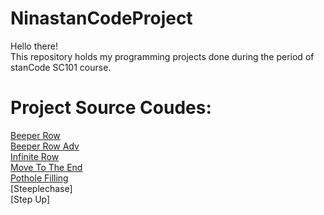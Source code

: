 # NinastanCodeProject
Hello there!\
This repository holds my programming projects done during the period of stanCode SC101 course.
# Project Source Coudes:
[Beeper Row](https://github.com/HSNUNina/NinastanCodeProject/blob/main/Nina's%20stanCode%20projects/BeeperRow.py)\
[Beeper Row Adv](https://github.com/HSNUNina/NinastanCodeProject/blob/main/Nina's%20stanCode%20projects/BeeperRowAdv.py)\
[Infinite Row](https://github.com/HSNUNina/NinastanCodeProject/blob/main/Nina's%20stanCode%20projects/InfiniteLoop.py)\
[Move To The End](https://github.com/HSNUNina/NinastanCodeProject/blob/main/Nina's%20stanCode%20projects/MoveToTheEnd.py)\
[Pothole Filling](https://github.com/HSNUNina/NinastanCodeProject/blob/main/Nina's%20stanCode%20projects/PotholeFilling.py)\
[Steeplechase]\
[Step Up]
